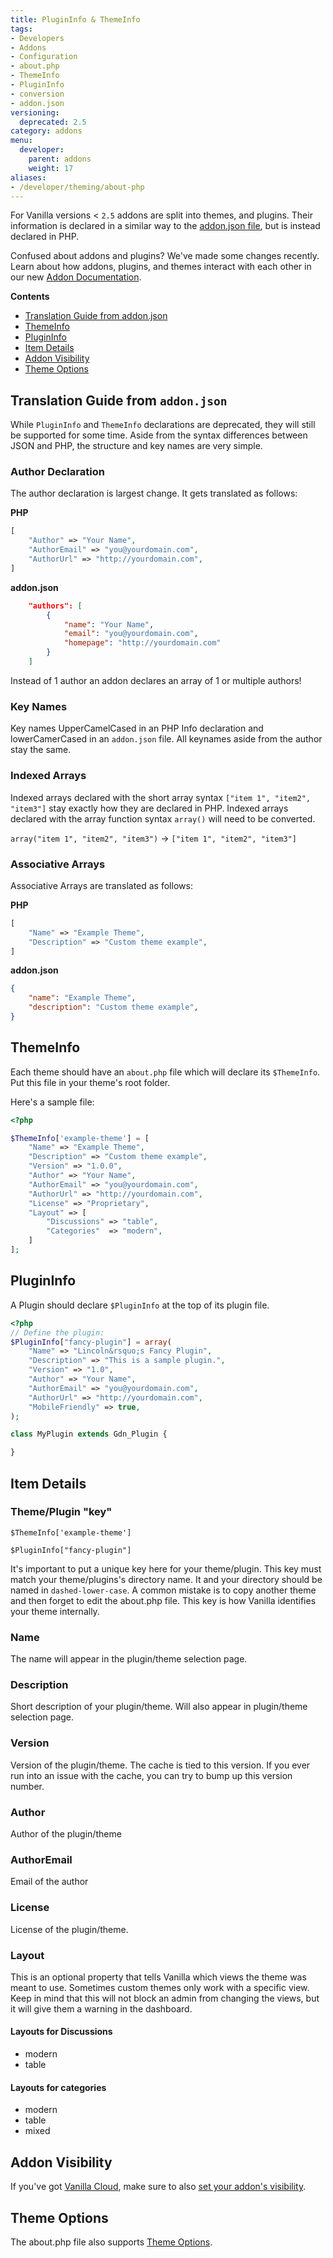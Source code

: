 ```yaml
---
title: PluginInfo & ThemeInfo
tags:
- Developers
- Addons
- Configuration
- about.php
- ThemeInfo
- PluginInfo
- conversion
- addon.json
versioning:
  deprecated: 2.5
category: addons
menu:
  developer:
    parent: addons
    weight: 17
aliases:
- /developer/theming/about-php
---
```


For Vanilla versions < `2.5` addons are split into themes, and plugins. Their information is declared in a similar way to the [addon.json file](/developer/addons/addon-info), but is instead declared in PHP.

Confused about addons and plugins? We've made some changes recently. Learn about how addons, plugins, and themes interact with each other in our new [Addon Documentation](/developer/addons/#addons-and-plugins-and-themes-oh-my).

**Contents**

- [Translation Guide from addon.json](#translation-guide-from-addon-json)
- [ThemeInfo](#themeinfo)
- [PluginInfo](#plugininfo)
- [Item Details](#item-details)
- [Addon Visibility](#addon-visibility)
- [Theme Options](#theme-options)

## Translation Guide from `addon.json`

While `PluginInfo` and `ThemeInfo` declarations are deprecated, they will still be supported for some time. Aside from the syntax differences between JSON and PHP, the structure and key names are very simple.

### Author Declaration

The author declaration is largest change. It gets translated as follows:

**PHP**
```php
[
    "Author" => "Your Name",
    "AuthorEmail" => "you@yourdomain.com",
    "AuthorUrl" => "http://yourdomain.com",
]
```

**addon.json**
```json
    "authors": [
        {
            "name": "Your Name",
            "email": "you@yourdomain.com",
            "homepage": "http://yourdomain.com"
        }
    ]
```

Instead of 1 author an addon declares an array of 1 or multiple authors!

### Key Names

Key names UpperCamelCased in an PHP Info declaration and lowerCamerCased in an `addon.json` file. All keynames aside from the author stay the same. 

### Indexed Arrays

Indexed arrays declared with the short array syntax `["item 1", "item2", "item3"]` stay exactly how they are declared in PHP. Indexed arrays declared with the array function syntax `array()` will need to be converted.

`array("item 1", "item2", "item3")` -> `["item 1", "item2", "item3"]`

### Associative Arrays

Associative Arrays are translated as follows:

**PHP**
```php
[
    "Name" => "Example Theme",
    "Description" => "Custom theme example",
]
```

**addon.json**
```json
{
    "name": "Example Theme",
    "description": "Custom theme example",
}
```

## ThemeInfo

Each theme should have an `about.php` file which will declare its `$ThemeInfo`. Put this file in your theme's root folder.

Here's a sample file:

```php
<?php

$ThemeInfo['example-theme'] = [
    "Name" => "Example Theme",
    "Description" => "Custom theme example",
    "Version" => "1.0.0",
    "Author" => "Your Name",
    "AuthorEmail" => "you@yourdomain.com",
    "AuthorUrl" => "http://yourdomain.com",
    "License" => "Proprietary",
    "Layout" => [
        "Discussions" => "table",
        "Categories"  => "modern",
    ]
];
```

## PluginInfo

A Plugin should declare `$PluginInfo` at the top of its plugin file.

```php
<?php
// Define the plugin:
$PluginInfo["fancy-plugin"] = array(
    "Name" => "Lincoln&rsquo;s Fancy Plugin",
    "Description" => "This is a sample plugin.",
    "Version" => "1.0",
    "Author" => "Your Name",
    "AuthorEmail" => "you@yourdomain.com",
    "AuthorUrl" => "http://yourdomain.com",
    "MobileFriendly" => true,
);

class MyPlugin extends Gdn_Plugin {

}
```

## Item Details

### Theme/Plugin "key"

```
$ThemeInfo['example-theme']

$PluginInfo["fancy-plugin"]
```

It's important to put a unique key here for your theme/plugin. This key must match your theme/plugins's directory name. It and your directory should be named in `dashed-lower-case`. A common mistake is to copy another theme and then forget to edit the about.php file. This key is how Vanilla identifies your theme internally.

### Name
The name will appear in the plugin/theme selection page.

### Description
Short description of your plugin/theme. Will also appear in plugin/theme selection page.

### Version
Version of the plugin/theme. The cache is tied to this version. If you ever run into an issue with the cache, you can try to bump up this version number.

### Author
Author of the plugin/theme

### AuthorEmail
Email of the author

### License
License of the plugin/theme.

### Layout
This is an optional property that tells Vanilla which views the theme was meant to use. Sometimes custom themes only work with a specific view. Keep in mind that this will not block an admin from changing the views, but it will give them a warning in the dashboard.

#### Layouts for Discussions

  * modern
  * table

#### Layouts for categories

  * modern
  * table
  * mixed

## Addon Visibility
If you've got [Vanilla Cloud](http://vanillaforums.com), make sure to also [set your addon's visibility](/developer/addons/addon-visibility).

## Theme Options

The about.php file also supports [Theme Options](/developer/addons/theme-options).
